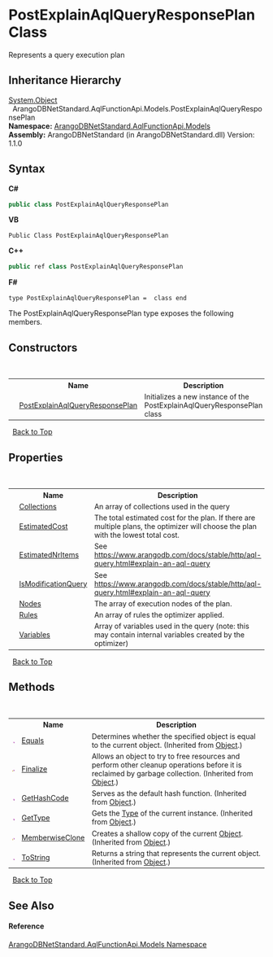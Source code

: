 # PostExplainAqlQueryResponsePlan Class
 

Represents a query execution plan


## Inheritance Hierarchy
<a href="https://docs.microsoft.com/dotnet/api/system.object" target="_blank" rel="noopener noreferrer">System.Object</a><br />&nbsp;&nbsp;ArangoDBNetStandard.AqlFunctionApi.Models.PostExplainAqlQueryResponsePlan<br />
**Namespace:**&nbsp;<a href="e03acbe1-782e-533e-7ffe-cd51613ed54f">ArangoDBNetStandard.AqlFunctionApi.Models</a><br />**Assembly:**&nbsp;ArangoDBNetStandard (in ArangoDBNetStandard.dll) Version: 1.1.0

## Syntax

**C#**<br />
``` C#
public class PostExplainAqlQueryResponsePlan
```

**VB**<br />
``` VB
Public Class PostExplainAqlQueryResponsePlan
```

**C++**<br />
``` C++
public ref class PostExplainAqlQueryResponsePlan
```

**F#**<br />
``` F#
type PostExplainAqlQueryResponsePlan =  class end
```

The PostExplainAqlQueryResponsePlan type exposes the following members.


## Constructors
&nbsp;<table><tr><th></th><th>Name</th><th>Description</th></tr><tr><td>![Public method](media/pubmethod.gif "Public method")</td><td><a href="eab28199-46cb-abfe-a4fe-cb7e9a17a071">PostExplainAqlQueryResponsePlan</a></td><td>
Initializes a new instance of the PostExplainAqlQueryResponsePlan class</td></tr></table>&nbsp;
<a href="#postexplainaqlqueryresponseplan-class">Back to Top</a>

## Properties
&nbsp;<table><tr><th></th><th>Name</th><th>Description</th></tr><tr><td>![Public property](media/pubproperty.gif "Public property")</td><td><a href="611d73db-02d5-84a6-2d65-ae25b25a97f7">Collections</a></td><td>
An array of collections used in the query</td></tr><tr><td>![Public property](media/pubproperty.gif "Public property")</td><td><a href="8c34365d-e496-a9d4-5491-a83d74421e36">EstimatedCost</a></td><td>
The total estimated cost for the plan. If there are multiple plans, the optimizer will choose the plan with the lowest total cost.</td></tr><tr><td>![Public property](media/pubproperty.gif "Public property")</td><td><a href="44ab8cb3-cfdd-2fce-5023-b20c9b8542f7">EstimatedNrItems</a></td><td>
See https://www.arangodb.com/docs/stable/http/aql-query.html#explain-an-aql-query</td></tr><tr><td>![Public property](media/pubproperty.gif "Public property")</td><td><a href="4df65825-29d5-9634-7e13-4944fdb31037">IsModificationQuery</a></td><td>
See https://www.arangodb.com/docs/stable/http/aql-query.html#explain-an-aql-query</td></tr><tr><td>![Public property](media/pubproperty.gif "Public property")</td><td><a href="26e83c97-e079-71b2-bb9a-81278663ec1d">Nodes</a></td><td>
The array of execution nodes of the plan.</td></tr><tr><td>![Public property](media/pubproperty.gif "Public property")</td><td><a href="b86ea44a-35bb-6eba-8f1b-fd041e771f98">Rules</a></td><td>
An array of rules the optimizer applied.</td></tr><tr><td>![Public property](media/pubproperty.gif "Public property")</td><td><a href="597661be-a6ee-9560-1a50-f85cadc09396">Variables</a></td><td>
Array of variables used in the query (note: this may contain internal variables created by the optimizer)</td></tr></table>&nbsp;
<a href="#postexplainaqlqueryresponseplan-class">Back to Top</a>

## Methods
&nbsp;<table><tr><th></th><th>Name</th><th>Description</th></tr><tr><td>![Public method](media/pubmethod.gif "Public method")</td><td><a href="https://docs.microsoft.com/dotnet/api/system.object.equals#system-object-equals(system-object)" target="_blank" rel="noopener noreferrer">Equals</a></td><td>
Determines whether the specified object is equal to the current object.
 (Inherited from <a href="https://docs.microsoft.com/dotnet/api/system.object" target="_blank" rel="noopener noreferrer">Object</a>.)</td></tr><tr><td>![Protected method](media/protmethod.gif "Protected method")</td><td><a href="https://docs.microsoft.com/dotnet/api/system.object.finalize#system-object-finalize" target="_blank" rel="noopener noreferrer">Finalize</a></td><td>
Allows an object to try to free resources and perform other cleanup operations before it is reclaimed by garbage collection.
 (Inherited from <a href="https://docs.microsoft.com/dotnet/api/system.object" target="_blank" rel="noopener noreferrer">Object</a>.)</td></tr><tr><td>![Public method](media/pubmethod.gif "Public method")</td><td><a href="https://docs.microsoft.com/dotnet/api/system.object.gethashcode#system-object-gethashcode" target="_blank" rel="noopener noreferrer">GetHashCode</a></td><td>
Serves as the default hash function.
 (Inherited from <a href="https://docs.microsoft.com/dotnet/api/system.object" target="_blank" rel="noopener noreferrer">Object</a>.)</td></tr><tr><td>![Public method](media/pubmethod.gif "Public method")</td><td><a href="https://docs.microsoft.com/dotnet/api/system.object.gettype#system-object-gettype" target="_blank" rel="noopener noreferrer">GetType</a></td><td>
Gets the <a href="https://docs.microsoft.com/dotnet/api/system.type" target="_blank" rel="noopener noreferrer">Type</a> of the current instance.
 (Inherited from <a href="https://docs.microsoft.com/dotnet/api/system.object" target="_blank" rel="noopener noreferrer">Object</a>.)</td></tr><tr><td>![Protected method](media/protmethod.gif "Protected method")</td><td><a href="https://docs.microsoft.com/dotnet/api/system.object.memberwiseclone#system-object-memberwiseclone" target="_blank" rel="noopener noreferrer">MemberwiseClone</a></td><td>
Creates a shallow copy of the current <a href="https://docs.microsoft.com/dotnet/api/system.object" target="_blank" rel="noopener noreferrer">Object</a>.
 (Inherited from <a href="https://docs.microsoft.com/dotnet/api/system.object" target="_blank" rel="noopener noreferrer">Object</a>.)</td></tr><tr><td>![Public method](media/pubmethod.gif "Public method")</td><td><a href="https://docs.microsoft.com/dotnet/api/system.object.tostring#system-object-tostring" target="_blank" rel="noopener noreferrer">ToString</a></td><td>
Returns a string that represents the current object.
 (Inherited from <a href="https://docs.microsoft.com/dotnet/api/system.object" target="_blank" rel="noopener noreferrer">Object</a>.)</td></tr></table>&nbsp;
<a href="#postexplainaqlqueryresponseplan-class">Back to Top</a>

## See Also


#### Reference
<a href="e03acbe1-782e-533e-7ffe-cd51613ed54f">ArangoDBNetStandard.AqlFunctionApi.Models Namespace</a><br />